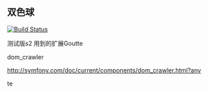 ## 双色球


[![Build Status](https://www.travis-ci.org/wangzhoudong/laravel-caipiao.svg?branch=master)](https://www.travis-ci.org/wangzhoudong/laravel-caipiao)


测试版s2
用到的扩展Goutte

dom_crawler

http://symfony.com/doc/current/components/dom_crawler.html?any

te